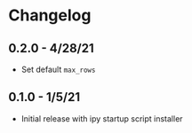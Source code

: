 # Changelog

## 0.2.0 - 4/28/21

- Set default `max_rows`

## 0.1.0 - 1/5/21

- Initial release with ipy startup script installer
